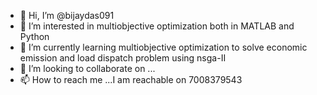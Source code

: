 - 👋 Hi, I’m @bijaydas091
- 👀 I’m interested in multiobjective optimization both in MATLAB and Python
- 🌱 I’m currently learning multiobjective optimization to solve economic emission and load dispatch problem using nsga-II
- 💞️ I’m looking to collaborate on ...
- 📫 How to reach me ...I am reachable on 7008379543

<!---
bijaydas091/bijaydas091 is a ✨ special ✨ repository because its `README.md` (this file) appears on your GitHub profile.
You can click the Preview link to take a look at your changes.
--->
